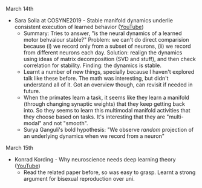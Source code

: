 March 14th
- Sara Solla at COSYNE2019 - Stable manifold dynamics underlie consistent execution of learned behavior ([YouTube](https://www.youtube.com/watch?v=-0JRw1kTSIs))
	- Summary: Tries to answer, "is the neural dynamics of a learned motor behvaiour stable?" Problem: we can't do direct comparision because (i) we record only from a subset of neurons, (ii) we record from different neurons each day. Solution: realign the dynamics using ideas of matrix decomposition (SVD and stuff), and then check correlation for stability. Finding: the dynamics is stable. 
	- Learnt a number of new things, specially because I haven't explored talk like these before. The math was interesting, but didn't understand all of it. Got an overview though, can revisit if needed in future.
	- When the primates learn a task, it seems like they learn a manifold (through changing synaptic weights) that they keep getting back into. So they seems to learn this multimodal manifold activities that they choose based on tasks. It's interesting that they are "multi-modal" and not "smooth".
	- Surya Ganguli's bold hypothesis: "We observe *random* projection of an underlying dynamics when we record from a neuron"

March 15th
- Konrad Kording - Why neuroscience needs deep learning theory ([YouTube](https://www.youtube.com/watch?v=GgzRdQ5nm0U))
	- Read the related paper before, so was easy to grasp. Learnt a strong argument for bisexual reproduction over uni. 
